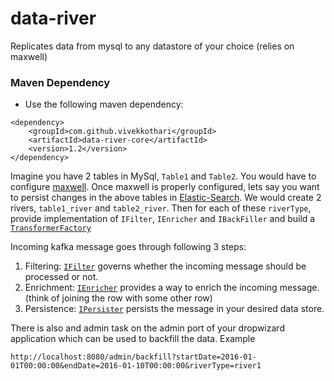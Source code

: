 # data-river
Replicates data from mysql to any datastore of your choice (relies on maxwell)

### Maven Dependency
* Use the following maven dependency:
```
<dependency>
    <groupId>com.github.vivekkothari</groupId>
    <artifactId>data-river-core</artifactId>
    <version>1.2</version>
</dependency>
```

Imagine you have 2 tables in MySql, `Table1` and `Table2`. You would have to configure [maxwell](http://maxwells-daemon.io).
Once maxwell is properly configured, lets say you want to persist changes in the above tables in [Elastic-Search](https://www.elastic.co). We would create 2 rivers, `table1_river` and `table2_river`.
Then for each of these `riverType`, provide implementation of `IFilter`, `IEnricher` and `IBackFiller` and build a
[`TransformerFactory`](https://github.com/vivekkothari/data-river/blob/master/data-river-core/src/main/java/com/github/vivekkothari/river/service/TransformerFactory.java)

Incoming kafka message goes through following 3 steps:

1. Filtering: [`IFilter`](https://github.com/vivekkothari/data-river/blob/master/data-river-core/src/main/java/com/github/vivekkothari/river/service/IFilter.java) governs whether
the incoming message should be processed or not.
2. Enrichment: [`IEnricher`](https://github.com/vivekkothari/data-river/blob/master/data-river-core/src/main/java/com/github/vivekkothari/river/service/IEnricher.java) provides a
way to enrich the incoming message. (think of joining the row with some other row)
3. Persistence: [`IPersister`](https://github.com/vivekkothari/data-river/blob/master/data-river-core/src/main/java/com/github/vivekkothari/river/service/IPersister.java) persists
the message in your desired data store.

There is also and admin task on the admin port of your dropwizard application which can be used to backfill the data.
Example
```
http://localhost:8080/admin/backfill?startDate=2016-01-01T00:00:00&endDate=2016-01-10T00:00:00&riverType=river1
```
